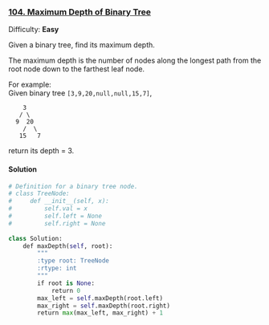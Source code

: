 ### [104\. Maximum Depth of Binary Tree](https://leetcode.com/problems/maximum-depth-of-binary-tree/description/)

Difficulty: **Easy**



Given a binary tree, find its maximum depth.

The maximum depth is the number of nodes along the longest path from the root node down to the farthest leaf node.

For example:  
Given binary tree `[3,9,20,null,null,15,7]`,

```
    3
   / \
  9  20
    /  \
   15   7
```

return its depth = 3.


#### Solution
```python
# Definition for a binary tree node.
# class TreeNode:
#     def __init__(self, x):
#         self.val = x
#         self.left = None
#         self.right = None
​
class Solution:
    def maxDepth(self, root):
        """
        :type root: TreeNode
        :rtype: int
        """
        if root is None:
            return 0
        max_left = self.maxDepth(root.left)
        max_right = self.maxDepth(root.right)
        return max(max_left, max_right) + 1
        
```